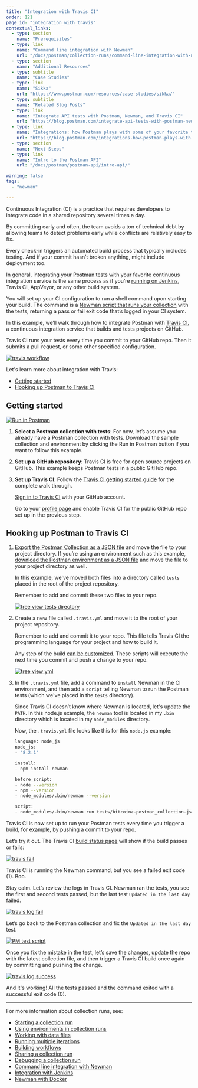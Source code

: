 ```yaml
---
title: "Integration with Travis CI"
order: 121
page_id: "integration_with_travis"
contextual_links:
  - type: section
    name: "Prerequisites"
  - type: link
    name: "Command line integration with Newman"
    url: "/docs/postman/collection-runs/command-line-integration-with-newman/"
  - type: section
    name: "Additional Resources"
  - type: subtitle
    name: "Case Studies"
  - type: link
    name: "Sikka"
    url: "https://www.postman.com/resources/case-studies/sikka/"
  - type: subtitle
    name: "Related Blog Posts"
  - type: link
    name: "Integrate API tests with Postman, Newman, and Travis CI"
    url: "https://blog.postman.com/integrate-api-tests-with-postman-newman-and-travis-ci/"
  - type: link
    name: "Integrations: how Postman plays with some of your favorite tools"
    url: "https://blog.postman.com/integrations-how-postman-plays-with-some-of-your-favorite-tools/"
  - type: section
    name: "Next Steps"
  - type: link
    name: "Intro to the Postman API"
    url: "/docs/postman/postman-api/intro-api/"

warning: false
tags:
  - "newman"

---
```


Continuous Integration (CI) is a practice that requires developers to integrate code in a shared repository several times a day.

By committing early and often, the team avoids a ton of technical debt by allowing teams to detect problems early while conflicts are relatively easy to fix.

Every check-in triggers an automated build process that typically includes testing. And if your commit hasn’t broken anything, might include deployment too.

In general, integrating your [Postman tests](/docs/postman/scripts/test-scripts/) with your favorite continuous integration service is the same process as if you’re [running on Jenkins](/docs/postman/collection-runs/integration-with-jenkins/), Travis CI, AppVeyor, or any other build system.

You will set up your CI configuration to run a shell command upon starting your build. The command is a [Newman script that runs your collection](/docs/postman/collection-runs/command-line-integration-with-newman/) with the tests, returning a pass or fail exit code that’s logged in your CI system.

In this example, we’ll walk through how to integrate Postman with [Travis CI](https://travis-ci.org/), a continuous integration service that builds and tests projects on GitHub.

Travis CI runs your tests every time you commit to your GitHub repo. Then it submits a pull request, or some other specified configuration.

[![travis workflow](https://assets.postman.com/postman-docs/travis_workflow.png)](https://assets.postman.com/postman-docs/travis_workflow.png)

Let's learn more about integration with Travis:

* [Getting started](#getting-started)
* [Hooking up Postman to Travis CI](#hooking-up-postman-to-travis-ci)

## Getting started

[![Run in Postman](https://run.pstmn.io/button.svg)](https://app.getpostman.com/run-collection/b79dc2835758549eed7e#?env%5Btests%5D=W3siZW5hYmxlZCI6dHJ1ZSwia2V5IjoibGFzdERheSIsInZhbHVlIjoiMjAxNy0wOC0xMFQwMDowMzo1OS45MThaIiwidHlwZSI6InRleHQifV0=)

1. **Select a Postman collection with tests**: For now, let’s assume you already have a Postman collection with tests. Download the sample collection and environment by clicking the Run in Postman button if you want to follow this example.
1. **Set up a GitHub repository**: Travis CI is free for open source projects on GitHub. This example keeps Postman tests in a public GitHub repo.
1. **Set up Travis CI**: Follow the [Travis CI getting started guide](https://docs.travis-ci.com/user/getting-started) for the complete walk through.

   [Sign in to Travis CI](https://travis-ci.org/auth) with your GitHub account.

   Go to your [profile page](https://travis-ci.org/profile) and enable Travis CI for the public GitHub repo set up in the previous step.

## Hooking up Postman to Travis CI

1. [Export the Postman Collection as a JSON file](/docs/postman/collections/importing-and-exporting-data/#exporting-collections) and move the file to your project directory. If you’re using an environment such as this example, [download the Postman environment as a JSON file](/docs/postman/variables-and-environments/variables/#environments-in-postman) and move the file to your project directory as well.

    In this example, we've moved both files into a directory called `tests` placed in the root of the project repository.

    Remember to add and commit these two files to your repo.

    [![tree view tests directory](https://assets.postman.com/postman-docs/travis_tree.png)](https://assets.postman.com/postman-docs/travis_tree.png)
  
1. Create a new file called `.travis.yml` and move it to the root of your project repository.

    Remember to add and commit it to your repo. This file tells Travis CI the programming language for your project and how to  build it.

    Any step of the build [can be customized](https://docs.travis-ci.com/user/customizing-the-build). These scripts will execute the next time you commit and push a change to your repo.

    [![tree view yml](https://assets.postman.com/postman-docs/travis_tree_yml.png)](https://assets.postman.com/postman-docs/travis_tree_yml.png)

1. In the `.travis.yml` file, add a command to `install` Newman in the CI environment, and then add a `script` telling Newman to run the Postman tests (which we've placed in the `tests` directory).
  
    Since Travis CI doesn’t know where Newman is located, let's update the `PATH`. In this node.js example, the `newman` tool is located in my `.bin` directory which is located in my `node_modules` directory.

    Now, the `.travis.yml` file looks like this for this `node.js` example:

    ```bash
    language: node_js
    node_js:
    - "8.2.1"

    install:
    - npm install newman

    before_script:
    - node --version
    - npm --version
    - node_modules/.bin/newman --version

    script:
    - node_modules/.bin/newman run tests/bitcoinz.postman_collection.json -e tests/tests.postman_environment.json
    ```

Travis CI is now set up to run your Postman tests every time you trigger a build, for example, by pushing a commit to your repo.

Let’s try it out. The Travis CI [build status page](https://travis-ci.org/) will show if the build passes or fails:
  
[![travis fail](https://assets.postman.com/postman-docs/travis_fail.png)](https://assets.postman.com/postman-docs/travis_fail.png)

   Travis CI is running the Newman command, but you see a failed exit code (1). Boo.

   Stay calm. Let’s review the logs in Travis CI. Newman ran the tests, you see the first and second tests passed, but the last test `Updated in the last day` failed.

[![travis log fail](https://assets.postman.com/postman-docs/travis_log_fail.png)](https://assets.postman.com/postman-docs/travis_log_fail.png)

   Let’s go back to the Postman collection and fix the `Updated in the last day` test.

[![PM test script](https://assets.postman.com/postman-docs/WS-get-information95.png)](https://assets.postman.com/postman-docs/WS-get-information95.png)

   Once you fix the mistake in the test, let’s save the changes, update the repo with the latest collection file, and then trigger a Travis CI build once again by committing and pushing the change.  

[![travis log success](https://assets.postman.com/postman-docs/travis_log_success.png)](https://assets.postman.com/postman-docs/travis_log_success.png)

 And it's working! All the tests passed and the command exited with a successful exit code (0).

---
For more information about collection runs, see:

* [Starting a collection run](/docs/postman/collection-runs/starting-a-collection-run/)
* [Using environments in collection runs](/docs/postman/collection-runs/using-environments-in-collection-runs/)
* [Working with data files](/docs/postman/collection-runs/working-with-data-files/)
* [Running multiple iterations](/docs/postman/collection-runs/running-multiple-iterations/)
* [Building workflows](/docs/postman/collection-runs/building-workflows/)
* [Sharing a collection run](/docs/postman/collection-runs/sharing-a-collection-run/)
* [Debugging a collection run](/docs/postman/collection-runs/debugging-a-collection-run/)
* [Command line integration with Newman](/docs/postman/collection-runs/command-line-integration-with-newman/)
* [Integration with Jenkins](/docs/postman/collection-runs/integration-with-jenkins/)
* [Newman with Docker](/docs/postman/collection-runs/newman-with-docker/)
